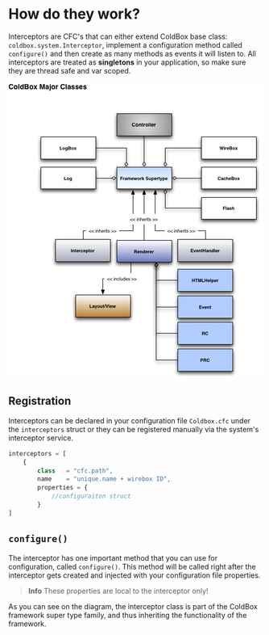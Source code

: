 # How do they work?

Interceptors are CFC's that can either extend ColdBox base class: `coldbox.system.Interceptor`, implement a configuration method called `configure()` and then create as many methods as events it will listen to. All interceptors are treated as **singletons** in your application, so make sure they are thread safe and var scoped.  

![](../images/ColdBoxMajorClasses.jpg)


## Registration
Interceptors can be declared in your configuration file `Coldbox.cfc` under the `interceptors` struct or they can be registered manually via the system's interceptor service.

```js
interceptors = [
    { 
        class   = "cfc.path",
        name    = "unique.name + wirebox ID",
        properties = { 
            //configuraiton struct
        }
]
```

## `configure()`
The interceptor has one important method that you can use for configuration, called `configure()`. This method will be called right after the interceptor gets created and injected with your configuration file properties. 

> **Info** These properties are local to the interceptor only!

As you can see on the diagram, the interceptor class is part of the ColdBox framework super type family, and thus inheriting the functionality of the framework.


